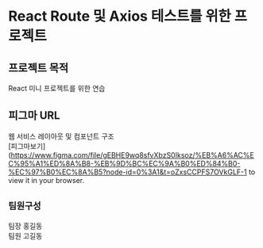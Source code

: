 # React Route 및 Axios 테스트를 위한 프로젝트

## 프로젝트 목적

React 미니 프로젝트를 위한 연습

## 피그마 URL

웹 서비스 레이아웃 및 컴포넌트 구조 \
[피그마보기](https://www.figma.com/file/gEBHE9wq8sfvXbzS0Iksoz/%EB%A6%AC%EC%95%A1%ED%8A%B8-%EB%9D%BC%EC%9A%B0%ED%84%B0-%EC%97%B0%EC%8A%B5?node-id=0%3A1&t=oZxsCCPFS7OVkGLF-1 to view it in your browser.

## `팀원구성`

팀장 홍길동\
팀원 고길동

